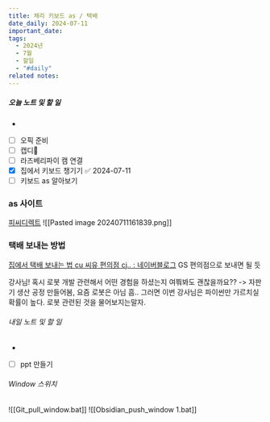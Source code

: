 ```yaml
---
title: 체리 키보드 as / 택배
date_daily: 2024-07-11
important_date: 
tags:
  - 2024년
  - 7월
  - 할일
  - "#daily"
related notes:
---
```

##### 오늘 노트 및 할 일 
- 
- [ ] 오픽 준비
- [ ] 캡디🔼 
- [ ] 라즈베리파이 캠 연결
- [x] 집에서 키보드 챙기기 ✅ 2024-07-11
- [ ] 키보드 as 알아보기

### as 사이트
[피씨디렉트](https://pcdirect.co.kr/70)
![[Pasted image 20240711161839.png]]

### 택배 보내는 방법
[집에서 택배 보내는 법 cu 씨유 편의점 cj.. : 네이버블로그](https://blog.naver.com/wjdgkwls1012/223047938432)
GS 편의점으로 보내면 될 듯


강사님! 혹시 로봇 개발 관련해서 어떤 경험을 하셨는지 여쭤봐도 괜찮을까요??
-> 자판기 생산 공정 만들어봄, 요즘 로봇은 아님
흠.. 그러면 이번 강사님은 파이썬만 가르치실 확률이 높다. 로봇 관련된 것을 물어보지는말자.

###### 내일 노트 및 할 일
- 
- [ ] ppt 만들기


######  Window 스위치
![[Git_pull_window.bat]]
![[Obsidian_push_window 1.bat]]

